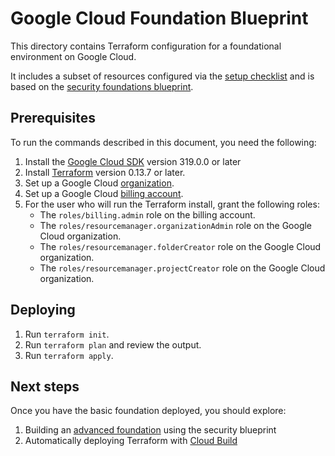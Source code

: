 
# Google Cloud Foundation Blueprint

This directory contains Terraform configuration for a foundational environment on Google Cloud.

It includes a subset of resources configured via the [setup checklist](https://cloud.google.com/docs/enterprise/setup-checklist)
and is based on the [security foundations blueprint](https://cloud.google.com/architecture/security-foundations).

## Prerequisites

To run the commands described in this document, you need the following:

1. Install the [Google Cloud SDK](https://cloud.google.com/sdk/install) version 319.0.0 or later
1. Install [Terraform](https://www.terraform.io/downloads.html) version 0.13.7 or later.
1. Set up a Google Cloud
   [organization](https://cloud.google.com/resource-manager/docs/creating-managing-organization).
1. Set up a Google Cloud
   [billing account](https://cloud.google.com/billing/docs/how-to/manage-billing-account).
1. For the user who will run the Terraform install, grant the
   following roles:
   -  The `roles/billing.admin` role on the billing account.
   -  The `roles/resourcemanager.organizationAdmin` role on the Google
      Cloud organization.
   -  The `roles/resourcemanager.folderCreator` role on the Google
      Cloud organization.
   -  The `roles/resourcemanager.projectCreator` role on the Google
      Cloud organization.

## Deploying

1. Run `terraform init`.
1. Run `terraform plan` and review the output.
1. Run `terraform apply`.

## Next steps

Once you have the basic foundation deployed, you should explore:
1. Building an [advanced foundation](https://github.com/terraform-google-modules/terraform-example-foundation) using the security blueprint
2. Automatically deploying Terraform with [Cloud Build](https://cloud.google.com/architecture/managing-infrastructure-as-code)

